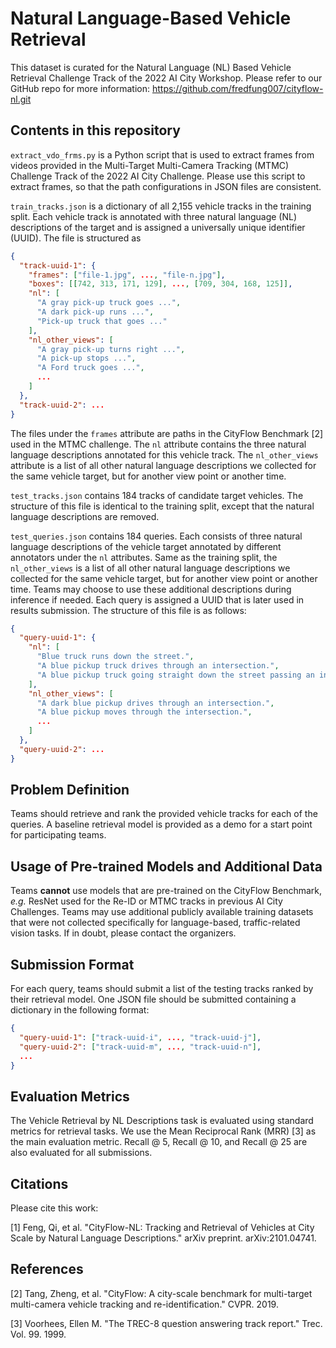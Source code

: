 # Natural Language-Based Vehicle Retrieval

This dataset is curated for the Natural Language (NL) Based Vehicle Retrieval
Challenge Track of the 2022 AI City Workshop. Please refer to our GitHub repo
for more information: https://github.com/fredfung007/cityflow-nl.git

## Contents in this repository

`extract_vdo_frms.py` is a Python script that is used to extract frames from
videos provided in the Multi-Target Multi-Camera Tracking (MTMC) Challenge Track
of the 2022 AI City Challenge. Please use this script to extract frames, so that
the path configurations in JSON files are consistent.

`train_tracks.json` is a dictionary of all 2,155 vehicle tracks in the
training split. Each vehicle track is annotated with three natural language (NL)
descriptions of the target and is assigned a universally unique identifier
(UUID). The file is structured as

```json
{
  "track-uuid-1": {
    "frames": ["file-1.jpg", ..., "file-n.jpg"],
    "boxes": [[742, 313, 171, 129], ..., [709, 304, 168, 125]],
    "nl": [
      "A gray pick-up truck goes ...",
      "A dark pick-up runs ...",
      "Pick-up truck that goes ..."
    ],
    "nl_other_views": [
      "A gray pick-up turns right ...",
      "A pick-up stops ...",
      "A Ford truck goes ...",
      ...
    ]
  },
  "track-uuid-2": ...
}
```

The files under the `frames` attribute are paths in the CityFlow Benchmark [2]
used in the MTMC challenge. The `nl` attribute contains the three natural
language descriptions annotated for this vehicle track. The `nl_other_views`
attribute is a list of all other natural language descriptions we collected for
the same vehicle target, but for another view point or another time.

`test_tracks.json` contains 184 tracks of candidate target vehicles. The
structure of this file is identical to the training split, except that the
natural language descriptions are removed.

`test_queries.json` contains 184 queries. Each consists of three natural
language descriptions of the vehicle target annotated by different annotators
under the `nl` attributes. Same as the training split, the `nl_other_views` is a
list of all other natural language descriptions we collected for the same
vehicle target, but for another view point or another time. Teams may choose to
use these additional descriptions during inference if needed. Each query is
assigned a UUID that is later used in results submission. The structure of this
file is as follows:

```json
{
  "query-uuid-1": {
    "nl": [
      "Blue truck runs down the street.",
      "A blue pickup truck drives through an intersection.",
      "A blue pickup truck going straight down the street passing an intersection."
    ],
    "nl_other_views": [
      "A dark blue pickup drives through an intersection.",
      "A blue pickup moves through the intersection.",
      ...
    ]
  },
  "query-uuid-2": ...
}
```

## Problem Definition

Teams should retrieve and rank the provided vehicle tracks for each of the
queries. A baseline retrieval model is provided as a demo for a start point for
participating teams.

## Usage of Pre-trained Models and Additional Data

Teams **cannot** use models that are pre-trained on the CityFlow Benchmark,
*e.g.* ResNet used for the Re-ID or MTMC tracks in previous AI City Challenges.
Teams may use additional publicly available training datasets that were not
collected specifically for language-based, traffic-related vision tasks. If in
doubt, please contact the organizers.

## Submission Format

For each query, teams should submit a list of the testing tracks ranked by their
retrieval model. One JSON file should be submitted containing a dictionary in
the following format:

```json
{
  "query-uuid-1": ["track-uuid-i", ..., "track-uuid-j"],
  "query-uuid-2": ["track-uuid-m", ..., "track-uuid-n"],
  ...
}
```

## Evaluation Metrics

The Vehicle Retrieval by NL Descriptions task is evaluated using standard
metrics for retrieval tasks. We use the Mean Reciprocal Rank (MRR) [3] as the
main evaluation metric. Recall @ 5, Recall @ 10, and Recall @ 25 are also
evaluated for all submissions.

## Citations

Please cite this work:

[1] Feng, Qi, et al. "CityFlow-NL: Tracking and Retrieval of Vehicles at City
Scale by Natural Language Descriptions." arXiv preprint. arXiv:2101.04741.

## References

[2] Tang, Zheng, et al. "CityFlow: A city-scale benchmark for multi-target
multi-camera vehicle tracking and re-identification." CVPR. 2019.

[3] Voorhees, Ellen M. "The TREC-8 question answering track report." Trec. Vol. 99. 1999.
